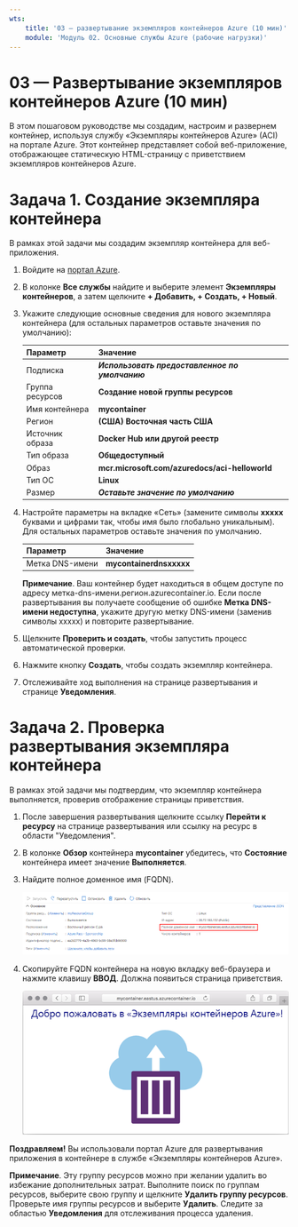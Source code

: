 ```yaml
---
wts:
    title: '03 — развертывание экземпляров контейнеров Azure (10 мин)'
    module: 'Модуль 02. Основные службы Azure (рабочие нагрузки)'
---
```


# 03 — Развертывание экземпляров контейнеров Azure (10 мин)

В этом пошаговом руководстве мы создадим, настроим и развернем контейнер, используя службу «Экземпляры контейнеров Azure» (ACI) на портале Azure. Этот контейнер представляет собой веб-приложение, отображающее статическую HTML-страницу с приветствием экземпляров контейнеров Azure. 

# Задача 1. Создание экземпляра контейнера 

В рамках этой задачи мы создадим экземпляр контейнера для веб-приложения. 

1. Войдите на [портал Azure](https://portal.azure.com).

2. В колонке **Все службы** найдите и выберите элемент **Экземпляры контейнеров**, а затем щелкните **+ Добавить, + Создать, + Новый**. 

3. Укажите следующие основные сведения для нового экземпляра контейнера (для остальных параметров оставьте значения по умолчанию): 

	| Параметр| Значение|
	|----|----|
	| Подписка | ***Использовать предоставленное по умолчанию*** |
	| Группа ресурсов | **Создание новой группы ресурсов** |
	| Имя контейнера| **mycontainer**|
	| Регион | **(США) Восточная часть США** |
	| Источник образа| **Docker Hub или другой реестр**|
	| Тип образа| **Общедоступный**|
	| Образ| **mcr.microsoft.com/azuredocs/aci-helloworld**|
	| Тип ОС| **Linux** |
	| Размер| ***Оставьте значение по умолчанию***|


4. Настройте параметры на вкладке «Сеть» (замените символы **xxxxx** буквами и цифрами так, чтобы имя было глобально уникальным). Для остальных параметров оставьте значения по умолчанию.

	| Параметр| Значение|
	|--|--|
	| Метка DNS-имени| **mycontainerdnsxxxxx** |

	
	**Примечание**. Ваш контейнер будет находиться в общем доступе по адресу метка-dns-имени.регион.azurecontainer.io. Если после развертывания вы получаете сообщение об ошибке **Метка DNS-имени недоступна**, укажите другую метку DNS-имени (заменив символы xxxxx) и повторите развертывание. 

5. Щелкните **Проверить и создать**, чтобы запустить процесс автоматической проверки.

6. Нажмите кнопку **Создать**, чтобы создать экземпляр контейнера. 

7. Отслеживайте ход выполнения на странице развертывания и странице **Уведомления**. 


# Задача 2. Проверка развертывания экземпляра контейнера

В рамках этой задачи мы подтвердим, что экземпляр контейнера выполняется, проверив отображение страницы приветствия.

1. После завершения развертывания щелкните ссылку **Перейти к ресурсу** на странице развертывания или ссылку на ресурс в области "Уведомления".

2. В колонке **Обзор** контейнера **mycontainer** убедитесь, что **Состояние** контейнера имеет значение **Выполняется**. 

3. Найдите полное доменное имя (FQDN).

	![Снимок экрана: область "Обзор" для созданного контейнера на портале Azure с выделенным именем FQDN. ](../images/0202.png)

2. Скопируйте FQDN контейнера на новую вкладку веб-браузера и нажмите клавишу **ВВОД**. Должна появиться страница приветствия. 

	![Снимок экрана: приветственное сообщение экземпляров контейнеров Azure в веб-браузере.](../images/0203.png)


**Поздравляем!** Вы использовали портал Azure для развертывания приложения в контейнере в службе «Экземпляры контейнеров Azure».

**Примечание**. Эту группу ресурсов можно при желании удалить во избежание дополнительных затрат. Выполните поиск по группам ресурсов, выберите свою группу и щелкните **Удалить группу ресурсов**. Проверьте имя группы ресурсов и выберите **Удалить**. Следите за областью **Уведомления** для отслеживания процесса удаления.
